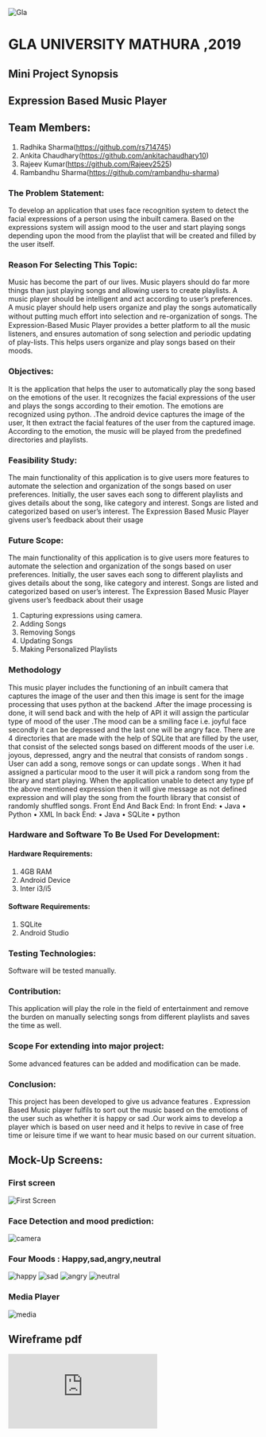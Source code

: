 ![Gla](https://github.com/ankita-chaudhary/expressions-based-music-player/blob/master/gla.png)
# GLA UNIVERSITY MATHURA ,2019
## Mini Project Synopsis
## Expression Based Music Player
## Team Members:
1. Radhika Sharma(https://github.com/rs714745)
2. Ankita Chaudhary(https://github.com/ankitachaudhary10)
3. Rajeev Kumar(https://github.com/Rajeev2525)
4. Rambandhu Sharma(https://github.com/rambandhu-sharma)
### The Problem Statement:
To develop an application that uses face recognition system to detect the facial expressions of a person using the inbuilt camera.
Based on the expressions system will assign mood to the user and start playing songs depending upon the mood from the playlist that will be created and filled by the user  itself.
### Reason For Selecting This Topic:
Music has become the part of our lives. Music players should do far more things than just playing songs and allowing users to create playlists. A music player should be intelligent and act according to user’s preferences. A music player should help users organize and play the songs automatically without putting much eﬀort into selection and re-organization of songs. The Expression-Based Music Player provides a better platform to all the music listeners, and ensures automation of song selection and periodic updating of play-lists. This helps users organize and play songs based on their moods.
### Objectives:
It is the application that helps the user to automatically play the song based on the emotions of the user. It recognizes the facial expressions of the user and plays the songs according to their emotion. The emotions are recognized using python. .The android device captures the image of the user, It then extract the facial features of the user from the captured image. 
According to the emotion, the music will be played from the predefined directories and playlists.
### Feasibility Study:
The main functionality of this application is to give users more features to automate the selection and organization of the songs based on user preferences. Initially, the user saves each song to different playlists and gives details about the song, like category and interest. Songs are listed and categorized based on user’s interest. The Expression Based Music Player givens user’s feedback about their usage
### Future Scope:
The main functionality of this application is to give users more features to automate the selection and organization of the songs based on user preferences. Initially, the user saves each song to different playlists and gives details about the song, like category and interest. Songs are listed and categorized based on user’s interest. The Expression Based Music Player givens user’s feedback about their usage
1. Capturing expressions using camera.
2. Adding Songs
3. Removing Songs
4. Updating Songs
5. Making Personalized Playlists
### Methodology
This music player includes the functioning of an inbuilt camera that captures the image of the user and then this image is sent for the image processing that uses python at the backend .After the image processing is done, it will send back and with the help of API it will assign the particular type of mood of the user .The mood can be a smiling face i.e. joyful face secondly it can be depressed and the last one will be angry face. There are 4  directories that are made with the help of SQLite that are filled by the user, that consist of the selected songs based on different moods of the user i.e. joyous, depressed, angry and the neutral that consists of random songs . User can add a song, remove songs or can update songs . When it had assigned a particular mood to the user it will pick a random song from the library and start playing.
When the application unable to detect any type pf the above mentioned expression then it will give message as not defined expression and will play the song from the fourth library that consist of randomly shuffled songs.
Front End And Back End:
In front End:
•	Java
•	Python
•	XML
In back End:
•	Java
•	SQLite
•	python
### Hardware and Software To Be Used For Development:
#### Hardware Requirements:
1. 4GB RAM
2. Android Device
3. Inter i3/i5
#### Software Requirements:
1. SQLite
2. Android Studio
### Testing Technologies:
Software will be tested manually.
### Contribution:
This application will play the role in the field of entertainment and remove the burden on manually selecting songs from different playlists and saves the time as well.
### Scope For extending into major project:
Some advanced features can be added and modification can be made.
### Conclusion:
This project has been developed to give us advance features . Expression Based Music player fulfils to sort out the music based on the emotions of the user such as whether it is happy or sad .Our work  aims to develop a player which is based on user need and it helps to revive in case of free time or leisure time if we want to hear music based on our current situation.

## Mock-Up Screens:
### First screen
![First Screen](https://github.com/ankita-chaudhary/expressions-based-music-player/blob/master/mockup_screens/Screenshot%20(68).png)
### Face Detection and mood prediction:
![camera](https://github.com/ankita-chaudhary/expressions-based-music-player/blob/master/mockup_screens/Screenshot%20(73).png)
### Four Moods : Happy,sad,angry,neutral
![happy](https://github.com/ankita-chaudhary/expressions-based-music-player/blob/master/mockup_screens/Screenshot%20(69).png)
![sad](https://github.com/ankita-chaudhary/expressions-based-music-player/blob/master/mockup_screens/Screenshot%20(70).png)
![angry](https://github.com/ankita-chaudhary/expressions-based-music-player/blob/master/mockup_screens/Screenshot%20(71).png)
![neutral](https://github.com/ankita-chaudhary/expressions-based-music-player/blob/master/mockup_screens/Screenshot%20(72).png)
### Media Player
![media](https://github.com/ankita-chaudhary/expressions-based-music-player/blob/master/mockup_screens/Screenshot%20(74).png)

## Wireframe pdf
![wireframe](https://github.com/ankita-chaudhary/expressions-based-music-player/blob/master/.github/ISSUE_TEMPLATE/emt2.pdf)


